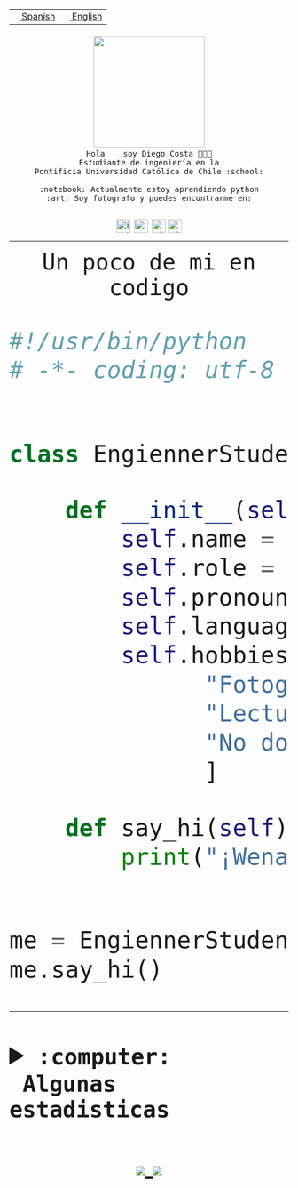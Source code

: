 <table border="0"  align="right">
 <tr><td><a href="README.md"><img src="https://upload.wikimedia.org/wikipedia/commons/thumb/8/89/Bandera_de_Espa%C3%B1a.svg/1200px-Bandera_de_Espa%C3%B1a.svg.png" height="10"> Spanish</a></td>
 <td><a href="README.en.md"><img src="https://upload.wikimedia.org/wikipedia/commons/a/a4/Flag_of_the_United_States.svg" height="10"> English</a></td></tr>
</table><br><br><br>


<p align="center">
  <img src="https://github.com/diegocostares/diegocostares/blob/main/Images/aaa2.gif?raw=true" width="200px">
  <br><samp>
    Hola <img src="https://media.giphy.com/media/hvRJCLFzcasrR4ia7z/giphy.gif" width="16px"> soy Diego Costa 👨🏻‍💻<br>
    Estudiante de ingeniería en la <br>
    Pontificia Universidad Católica de Chile :school:<br>
  <br>
    :notebook: Actualmente estoy aprendiendo python <br>
    :art: Soy fotografo y puedes encontrarme en: <br>
  <br></samp>
  
</p>

<p align="center">
   <a href="https://instagram.com/diegocosta_no" target="blank">
    <img 
    align="center" src="https://cdn.jsdelivr.net/npm/simple-icons@3.0.1/icons/instagram.svg" alt="instagram" height="25px" width="25px" />
  </a>
  <a style="border: 3px solid; color: white;"href="https://t.me/diegocosta_no" target="blank">
  <img
  align="center" alt="Telegram" width="25px" src="https://icons-for-free.com/iconfiles/png/512/Telegram-1324888767380505522.png" />
</a>
<a href="https://api.whatsapp.com/send?phone=56971897835&text=Hola!" target="blank">
  <img
  align="center" alt="wtsp" width="25px" src="https://img.icons8.com/pastel-glyph/2x/whatsapp--v2.png" />
</a>
<a href="https://www.linkedin.com/in/diego-costa-786249213/" target="blank">
  <img
  align="center" alt="wtsp" width="25px" src="https://img.icons8.com/metro/452/linkedin.png" />
</a>

  </a>
</p>

---


<p align="center"><font size="25"><samp>Un poco de mi en codigo</samp></front></p>


```python
#!/usr/bin/python
# -*- coding: utf-8 -*-


class EngiennerStudent:

    def __init__(self):
        self.name = "Diego Costa"
        self.role = "Estudiante"
        self.pronouns = "he/him"
        self.language_spoken = ["es_CL", "en_US"]
        self.hobbies = [
              "Fotografia",
              "Lectura",
              "No dormir",
              ]

    def say_hi(self):
        print("¡Wena mundo!")


me = EngiennerStudent()
me.say_hi()
```
---
<details>
  <summary><b><samp>:computer: &nbsp;Algunas estadisticas</samp></b></summary>
  <br/></p>

<!--START_SECTION:waka-->
**Soy nocturno 🦉** 

```text
🌞 Mañana     2 commits      ░░░░░░░░░░░░░░░░░░░░░░░░░   0.99% 
🌆 Día        92 commits     ███████████░░░░░░░░░░░░░░   45.32% 
🌃 Tarde      37 commits     ████░░░░░░░░░░░░░░░░░░░░░   18.23% 
🌙 Noche      72 commits     ████████░░░░░░░░░░░░░░░░░   35.47%

```
📅 **Soy más productivo los Miércoles** 

```text
Lunes        1 commits      ░░░░░░░░░░░░░░░░░░░░░░░░░   0.49% 
Martes       5 commits      ░░░░░░░░░░░░░░░░░░░░░░░░░   2.46% 
Miércoles    94 commits     ███████████░░░░░░░░░░░░░░   46.31% 
Jueves       67 commits     ████████░░░░░░░░░░░░░░░░░   33.0% 
Viernes      1 commits      ░░░░░░░░░░░░░░░░░░░░░░░░░   0.49% 
Sábado       17 commits     ██░░░░░░░░░░░░░░░░░░░░░░░   8.37% 
Domingo      18 commits     ██░░░░░░░░░░░░░░░░░░░░░░░   8.87%

```


📊 **Esta semana me dediqué a** 

```text
🐱‍💻 Proyectos: 
diegocostares-iic2233-2028 hrs 57 mins       ██████████████████░░░░░░░   71.8% 
contenidos               1 hr 53 mins        ███░░░░░░░░░░░░░░░░░░░░░░   15.1% 
agucova-iic2233-2021-2-ma54 mins             █░░░░░░░░░░░░░░░░░░░░░░░░   7.26% 
agu                      37 mins             █░░░░░░░░░░░░░░░░░░░░░░░░   4.96% 
AS2                      6 mins              ░░░░░░░░░░░░░░░░░░░░░░░░░   0.88%

```


 Last Updated on 30/09/2021
<!--END_SECTION:waka-->
  
  

 <p align="center"> <img src="https://github-readme-stats.vercel.app/api?username=diegocostares&show_icons=true&theme=ayu-mirage" alt="abhisheknaiidu" /></p>
 
</details>

<p align=center>
  <a href="https://github.com/diegocostares">
    <img src="https://badges.pufler.dev/visits/diegocostares/diegocostares?style=flat-square&color=black&logo=github">
  </a>
  <a href="https://github.com/diegocostares?tab=repositories">
    <img src="https://badges.pufler.dev/repos/diegocostares?style=flat-square&color=black&logo=github">
  </a>
</p>
